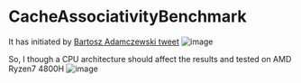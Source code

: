 # CacheAssociativityBenchmark

It has initiated by [Bartosz Adamczewski tweet](https://twitter.com/badamczewski01/status/1537311215587844097)
![image](https://user-images.githubusercontent.com/2195683/174274260-82a0cabf-7737-47e6-b54b-da233da36761.png)

So, I though a CPU architecture should affect the results and tested on AMD Ryzen7 4800H
![image](https://user-images.githubusercontent.com/2195683/174274479-7f0a9fdc-4289-40ce-b5f3-3c418a2823b4.png)

